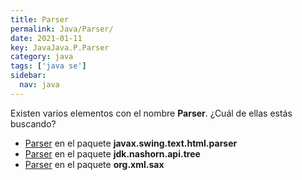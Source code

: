 ```yaml
---
title: Parser
permalink: Java/Parser/
date: 2021-01-11
key: JavaJava.P.Parser
category: java
tags: ['java se']
sidebar: 
  nav: java
---
```


Existen varios elementos con el nombre **Parser**. ¿Cuál de ellas estás buscando?
<ul>
<li><a href="/Java/Parser-javax-swing-text-html-parser/">Parser</a> en el paquete <strong>javax.swing.text.html.parser</strong></li>
<li><a href="/Java/Parser-jdk-nashorn-api-tree/">Parser</a> en el paquete <strong>jdk.nashorn.api.tree</strong></li>
<li><a href="/Java/Parser-org-xml-sax/">Parser</a> en el paquete <strong>org.xml.sax</strong></li>
<ul>
